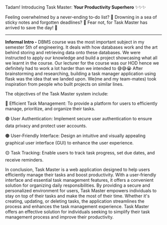 Tadam! Introducing Task Master: **Your Productivity Superhero** ✨✨✨

Feeling overwhelmed by a never-ending to-do list?  🤧
Drowning in a sea of sticky notes and forgotten deadlines?  📝
Fear not, for Task Master has arrived to save the day! 💪


-------------------------------------------------------------------------

**Informal Intro -**
DBMS course was the most important subject in my semester 5th of engineering. It deals with how databases work and the art behind storing and retrieving data onto these databases.
We were instructed to apply our knowledge and build a project showcasing what all we learnt in the course. Our lecturer for the course was our HOD hence we definitely had to work a lot harder than we intended to 😅😅😭
After brainstorming and researching, building a task manager application using flask was the idea that we landed upon. 
We(me and my team-mates) took inspiration from people who built projects on similar lines.

The objectives of the Task Master system include: 

🔵 Efficient Task Management: To provide a platform for users to efficiently manage, prioritize, and organize their tasks. 

🟣 User Authentication: Implement secure user authentication to ensure data privacy and protect user accounts. 

🟠 User-Friendly Interface: Design an intuitive and visually appealing graphical user interface (GUI) to enhance the user experience. 

🟡 Task Tracking: Enable users to track task progress, set due dates, and receive reminders. 




In conclusion, Task Master is a web application designed to help users efficiently manage their tasks and boost productivity. 
With a user-friendly interface and essential task management features, it offers a convenient solution for organizing daily responsibilities. 
By providing a secure and personalized environment for users, Task Master empowers individuals to stay on top of their tasks and make the most of their time. 
Whether it's creating, updating, or deleting tasks, the application streamlines the process and enhances the task management experience. 
Task Master offers an effective solution for individuals seeking to simplify their task management process and improve their productivity.
